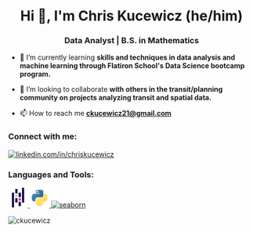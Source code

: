 <h1 align="center">Hi 👋, I'm Chris Kucewicz (he/him)</h1>
<h3 align="center">Data Analyst | B.S. in Mathematics</h3>

- 🌱 I’m currently learning **skills and techniques in data analysis and machine learning through Flatiron School's Data Science bootcamp program.**

- 👯 I’m looking to collaborate **with others in the transit/planning community on projects analyzing transit and spatial data.**

- 📫 How to reach me **ckucewicz21@gmail.com**

<h3 align="left">Connect with me:</h3>
<p align="left">
<a href="https://linkedin.com/in/chriskucewicz" target="blank"><img align="center" src="https://raw.githubusercontent.com/rahuldkjain/github-profile-readme-generator/master/src/images/icons/Social/linked-in-alt.svg" alt="linkedin.com/in/chriskucewicz" height="30" width="40" /></a>
</p>

<h3 align="left">Languages and Tools:</h3>
<p align="left"> <a href="https://pandas.pydata.org/" target="_blank" rel="noreferrer"> <img src="https://raw.githubusercontent.com/devicons/devicon/2ae2a900d2f041da66e950e4d48052658d850630/icons/pandas/pandas-original.svg" alt="pandas" width="40" height="40"/> </a> <a href="https://www.python.org" target="_blank" rel="noreferrer"> <img src="https://raw.githubusercontent.com/devicons/devicon/master/icons/python/python-original.svg" alt="python" width="40" height="40"/> </a> <a href="https://seaborn.pydata.org/" target="_blank" rel="noreferrer"> <img src="https://seaborn.pydata.org/_images/logo-mark-lightbg.svg" alt="seaborn" width="40" height="40"/> </a> </p>

<p><img align="center" src="https://github-readme-streak-stats.herokuapp.com/?user=ckucewicz&" alt="ckucewicz" /></p>
